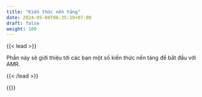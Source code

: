 ```yaml
---
title: "Kiến thức nền tảng"
date: 2024-05-08T06:35:19+07:00
draft: false
weight: 100
---
```


{{< lead >}}

Phần này sẽ giới thiệu tới các bạn một số kiến thức nền tảng để bắt đầu với AMR.

{{< /lead >}}

{{<childpages>}}